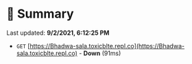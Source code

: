 # 📖 Summary
Last updated: **9/2/2021, 6:12:25 PM**

- `GET` [https://Bhadwa-sala.toxicblte.repl.co](https://Bhadwa-sala.toxicblte.repl.co) - **Down** (91ms)

